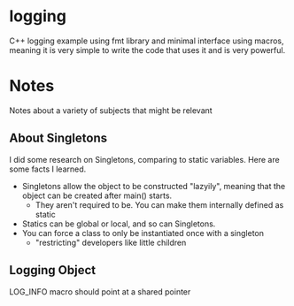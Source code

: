 # logging
C++ logging example using fmt library and minimal interface using macros, meaning it is very simple to write the code that uses it and is very powerful.

# Notes
Notes about a variety of subjects that might be relevant 

## About Singletons
I did some research on Singletons, comparing to static variables.
Here are some facts I learned.
- Singletons allow the object to be constructed "lazyily", meaning that the object can be created after main() starts.
    - They aren't required to be. You can make them internally defined as static
- Statics can be global or local, and so can Singletons.
- You can force a class to only be instantiated once with a singleton
    - "restricting" developers like little children

## Logging Object
LOG_INFO macro should point at a shared pointer